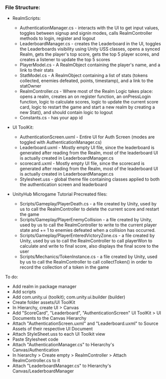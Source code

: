 ### File Structure:

- RealmScripts:
    - AuthenticationManager.cs - interacts with the UI to get input values, toggles between signup and signin modes, calls RealmController methods to login, register and logout
    - LeaderboardManager.cs - creates the Leaderboard in the UI, toggles the Leaderboards visibility using Unity USS classes, opens a synced Realm, gets the player's top score, gets the top 5 player scores, and creates a listener to update the top 5 scores
    - PlayerModel.cs - A RealmObject containing the player's name, and a link to their stats
    - StatModel.cs - A RealmObject containing a list of stats (tokens collected, enemies defeated, points, timestamp), and a link to the statOwner
    - RealmController.cs - Where most of the Realm Logic takes place: opens a realm, creates an on register function, an onPressLogin function, logic to calculate scores, logic to update the current score card, logic to restart the game and start a new realm by creating a new Stat(), and should contain logic to logout
    - Constants.cs - has your app id
- UI ToolKit:
    - AuthenticationScreen.uxml - Entire UI for Auth Screen (modes are toggled with AuthenticationManager.cs)
    - Leaderboard.uxml - Mostly empty UI file, since the leaderboard is generated after reading from the Realm, most of the leaderboard UI is actually created in LeaderboardManager.cs
    - scorecard.uxml - Mostly empty UI file, since the scorecard is generated after reading from the Realm, most of the leaderboard UI is actually created in LeaderboardManager.cs
    - Stylesheet.uss - global theme file containing classes applied to both the authentication screen and leaderboard

- UnityHub Microgame Tutorial Precreated files:
    - Scripts/Gameplay/PlayerDeath.cs - a file created by Unity, used by us to call the RealmController to delete the current score and restart the game
    - Scripts/Gameplay/PlayerEnemyCollision - a file created by Unity, used by us to call the RealmController to write to the current player state and += 1 to enemies defeated when a collision has occurred.
    - Scripts/Gameplay/PlayerEnteredVictoryZone.cs -  a file created by Unity, used by us to call the RealmController to call playerWon to calculate and write to final score, also displays the final score to the user
    - Scripts/Mechanics/TokenInstance.cs - a file created by Unity, used by us to call the RealmController to call collectToken() in order to record the collection of a token in the game



To do:
- Add realm in package manager
- Add scripts
- Add com.unity.ui (toolkit); com.unity.ui.builder (builder)
- Create folder assets/UI ToolKit
- In Hierarchy, create UI > Canvas
- Add "ScoreCard", "Leaderboard", "AuthenticationScreen" UI ToolKit > UI Documents to the Canvas Hierarchy
- Attach "AuthenticationScreen.uxml" and "Leaderboard.uxml" to Source Assets of their respective UI Document
- Attach StyleSheet.uss to each UI Toolkit view
- Paste Stylesheet code
- Attach "AuthenticationManager.cs" to Hierarchy's Canvas/Authentication
- In hierarchy > Create empty > RealmController > Attach RealmController.cs to it
- Attach "LeaderboardManager.cs" to Hierarchy's Canvas/LeaderboardManager

